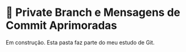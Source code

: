 # 🌿 Private Branch e Mensagens de Commit Aprimoradas

Em construção. Esta pasta faz parte do meu estudo de Git.

<!-- Você pode substituir esse conteúdo pelo texto completo da etapa assim que praticar -->

